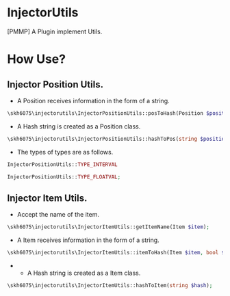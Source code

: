 # InjectorUtils
[PMMP] A Plugin implement Utils.

# How Use?

## Injector Position Utils.

- A Position receives information in the form of a string.
```php
\skh6075\injectorutils\InjectorPositionUtils::posToHash(Position $position, int $type);
```

- A Hash string is created as a Position class.
```php
\skh6075\injectorutils\InjectorPositionUtils::hashToPos(string $position, int $type);
```

- The types of types are as follows.
```php
InjectorPositionUtils::TYPE_INTERVAL

InjectorPositionUtils::TYPE_FLOATVAL;
```


## Injector Item Utils.

- Accept the name of the item.
```php
\skh6075\injectorutils\InjectorItemUtils::getItemName(Item $item);
```

- A Item receives information in the form of a string.
```php
\skh6075\injectorutils\InjectorItemUtils::itemToHash(Item $item, bool $pushDamage, bool $pushCompoundTag);
```

- - A Hash string is created as a Item class.
```php
\skh6075\injectorutils\InjectorItemUtils::hashToItem(string $hash);
```
